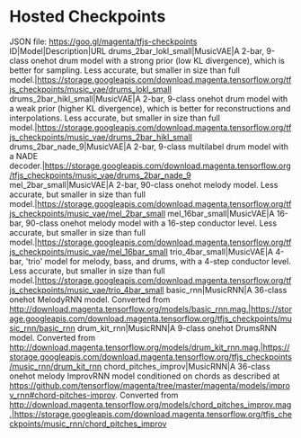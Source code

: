 # Hosted Checkpoints
JSON file: https://goo.gl/magenta/tfjs-checkpoints
ID|Model|Description|URL
drums_2bar_lokl_small|MusicVAE|A 2-bar, 9-class onehot drum model with a strong prior (low KL divergence), which is better for sampling. Less accurate, but smaller in size than full model.|https://storage.googleapis.com/download.magenta.tensorflow.org/tfjs_checkpoints/music_vae/drums_lokl_small
drums_2bar_hikl_small|MusicVAE|A 2-bar, 9-class onehot drum model with a weak prior (higher KL divergence), which is better for reconstructions and interpolations. Less accurate, but smaller in size than full model.|https://storage.googleapis.com/download.magenta.tensorflow.org/tfjs_checkpoints/music_vae/drums_2bar_hikl_small
drums_2bar_nade_9|MusicVAE|A 2-bar, 9-class multilabel drum model with a NADE decoder.|https://storage.googleapis.com/download.magenta.tensorflow.org/tfjs_checkpoints/music_vae/drums_2bar_nade_9
mel_2bar_small|MusicVAE|A 2-bar, 90-class onehot melody model. Less accurate, but smaller in size than full model.|https://storage.googleapis.com/download.magenta.tensorflow.org/tfjs_checkpoints/music_vae/mel_2bar_small
mel_16bar_small|MusicVAE|A 16-bar, 90-class onehot melody model with a 16-step conductor level. Less accurate, but smaller in size than full model.|https://storage.googleapis.com/download.magenta.tensorflow.org/tfjs_checkpoints/music_vae/mel_16bar_small
trio_4bar_small|MusicVAE|A 4-bar, 'trio' model for melody, bass, and drums, with a 4-step conductor level. Less accurate, but smaller in size than full model.|https://storage.googleapis.com/download.magenta.tensorflow.org/tfjs_checkpoints/music_vae/trio_4bar_small
basic_rnn|MusicRNN|A 36-class onehot MelodyRNN model. Converted from http://download.magenta.tensorflow.org/models/basic_rnn.mag.|https://storage.googleapis.com/download.magenta.tensorflow.org/tfjs_checkpoints/music_rnn/basic_rnn
drum_kit_rnn|MusicRNN|A 9-class onehot DrumsRNN model. Converted from http://download.magenta.tensorflow.org/models/drum_kit_rnn.mag.|https://storage.googleapis.com/download.magenta.tensorflow.org/tfjs_checkpoints/music_rnn/drum_kit_rnn
chord_pitches_improv|MusicRNN|A 36-class onehot melody ImprovRNN model conditioned on chords as described at https://github.com/tensorflow/magenta/tree/master/magenta/models/improv_rnn#chord-pitches-improv. Converted from http://download.magenta.tensorflow.org/models/chord_pitches_improv.mag.|https://storage.googleapis.com/download.magenta.tensorflow.org/tfjs_checkpoints/music_rnn/chord_pitches_improv
